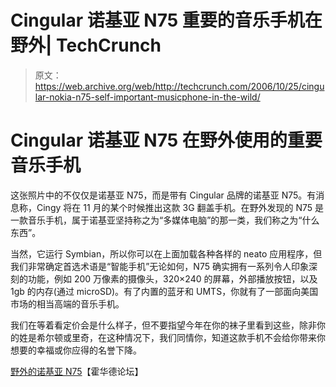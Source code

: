 # Cingular 诺基亚 N75 重要的音乐手机在野外| TechCrunch

> 原文：<https://web.archive.org/web/http://techcrunch.com/2006/10/25/cingular-nokia-n75-self-important-musicphone-in-the-wild/>

# Cingular 诺基亚 N75 在野外使用的重要音乐手机

这张照片中的不仅仅是诺基亚 N75，而是带有 Cingular 品牌的诺基亚 N75。有消息称，Cingy 将在 11 月的某个时候推出这款 3G 翻盖手机。在野外发现的 N75 是一款音乐手机，属于诺基亚坚持称之为“多媒体电脑”的那一类，我们称之为“什么东西”。

当然，它运行 Symbian，所以你可以在上面加载各种各样的 neato 应用程序，但我们非常确定首选术语是“智能手机”无论如何，N75 确实拥有一系列令人印象深刻的功能，例如 200 万像素的摄像头，320×240 的屏幕，外部播放按钮，以及 1gb 的内存(通过 microSD)。有了内置的蓝牙和 UMTS，你就有了一部面向美国市场的相当高端的音乐手机。

我们在等着看定价会是什么样子，但不要指望今年在你的袜子里看到这些，除非你的姓是希尔顿或里奇，在这种情况下，我们同情你，知道这款手机不会给你带来你想要的幸福或你应得的名誉下降。

[野外的诺基亚 N75](https://web.archive.org/web/20130627205915/http://www.howardforums.com/showpost.php?p=8083709&postcount=126)【霍华德论坛】